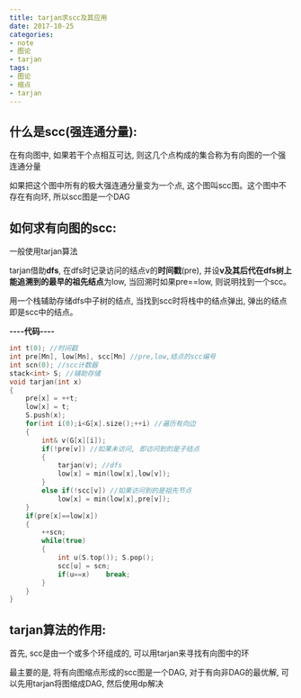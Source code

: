 ```yaml
---
title: tarjan求scc及其应用
date: 2017-10-25
categories:
- note
- 图论
- tarjan
tags:
- 图论
- 缩点
- tarjan
---
```


<!-- more -->
## 什么是scc(强连通分量):

在有向图中, 如果若干个点相互可达, 则这几个点构成的集合称为有向图的一个强连通分量

如果把这个图中所有的极大强连通分量变为一个点, 这个图叫scc图。这个图中不存在有向环, 所以scc图是一个DAG

## 如何求有向图的scc:

一般使用tarjan算法

tarjan借助**dfs**, 在dfs时记录访问的结点v的**时间戳**(pre), 并设**v及其后代在dfs树上能追溯到的最早的祖先结点**为low, 当回溯时如果pre==low, 则说明找到一个scc。

用一个栈辅助存储dfs中子树的结点, 当找到scc时将栈中的结点弹出, 弹出的结点即是scc中的结点。

**----代码----**
```cpp
int t(0); //时间戳
int pre[Mn], low[Mn], scc[Mn] //pre,low,结点的scc编号
int scn(0); //scc计数器
stack<int> S; //辅助存储
void tarjan(int x)
{
	pre[x] = ++t;
	low[x] = t;
	S.push(x);
	for(int i(0);i<G[x].size();++i)	//遍历有向边
	{
		int& v(G[x][i]);
		if(!pre[v]) //如果未访问, 即访问到的是子结点
		{
			tarjan(v); //dfs
			low[x] = min(low[x],low[v]);
		}
		else if(!scc[v]) //如果访问到的是祖先节点
			low[x] = min(low[x],pre[v]);
	}
	if(pre[x]==low[x])
	{
		++scn;
		while(true)
		{
			int u(S.top()); S.pop();
			scc[u] = scn;
			if(u==x)	break;
		}
	}
}
```

## tarjan算法的作用:

首先, scc是由一个或多个环组成的, 可以用tarjan来寻找有向图中的环

最主要的是, 将有向图缩点形成的scc图是一个DAG, 对于有向非DAG的最优解, 可以先用tarjan将图缩成DAG, 然后使用dp解决